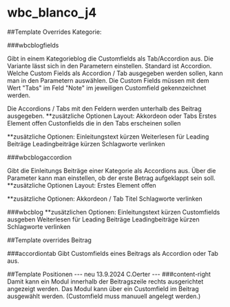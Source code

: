 # wbc_blanco_j4
 
##Template Overrides Kategorie:

###wbcblogfields

Gibt in einem Kategorieblog die Customfields als Tab/Accordion aus. Die Variante lässt sich in den Parametern einstellen. Standard ist Accordion. 
Welche Custom Fields als Accordion / Tab ausgegeben werden sollen, kann man in den Parametern auswählen.
Die Custom Fields müssen mit dem Wert "Tabs" im Feld "Note" im jeweiligen Customfield gekennzeichnet werden.

Die Accordions / Tabs mit den Feldern werden unterhalb des Beitrag ausgegeben.
**zusätzliche Optionen Layout:
Akkordeon oder Tabs
Erstes Element offen
Custonfields die in den Tabs erscheinen sollen

**zusätzliche Optionen:
Einleitungstext kürzen
Weiterlesen für Leading Beiträge
Leadingbeiträge kürzen
Schlagworte verlinken

###wbcblogaccordion

Gibt die Einleitungs Beiträge einer Kategorie als Accordions aus. Über die Parameter kann man einstellen, ob der erste Betrag aufgeklappt sein soll.
**zusätzliche Optionen Layout:
Erstes Element offen

**zusätzliche Optionen: 
Akkordeon / Tab Titel
Schlagworte verlinken

###wbcblog
**zusätzlichen Optionen:
Einleitungstext kürzen
Customfields ausgeben
Weiterlesen für Leading Beiträge
Leadingbeiträge kürzen
Schlagworte verlinken

##Template overrides Beitrag

###accordiontab
Gibt Customfields eines Beitrags als Accordion oder Tab aus.


##Template Positionen 
--- neu 13.9.2024 C.Oerter ---
###content-right 
Damit kann ein Modul innerhalb der Beitragszeile rechts ausgerichtet angezeigt werden. Das Modul kann über ein Customfield im Beitrag ausgewählt werden. (Customfield muss manuuell angelegt werden.)

